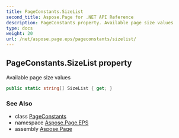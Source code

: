 ```yaml
---
title: PageConstants.SizeList
second_title: Aspose.Page for .NET API Reference
description: PageConstants property. Available page size values
type: docs
weight: 20
url: /net/aspose.page.eps/pageconstants/sizelist/
---
```

## PageConstants.SizeList property

Available page size values

```csharp
public static string[] SizeList { get; }
```

### See Also

* class [PageConstants](../)
* namespace [Aspose.Page.EPS](../../pageconstants/)
* assembly [Aspose.Page](../../../)


